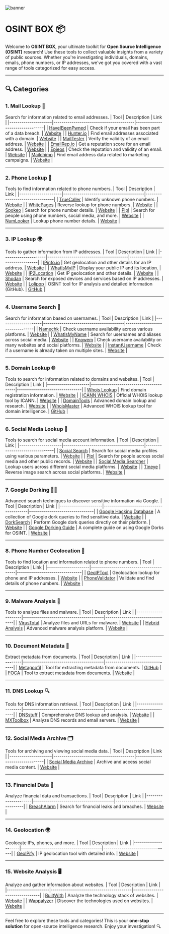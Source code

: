 ![banner](https://github.com/user-attachments/assets/fab0af3c-9bf5-4e3a-85d5-33b8d3df55c1)


# **OSINT BOX 📦**

Welcome to **OSINT BOX**, your ultimate toolkit for **Open Source Intelligence (OSINT)** research! Use these tools to collect valuable insights from a variety of public sources. Whether you're investigating individuals, domains, emails, phone numbers, or IP addresses, we've got you covered with a vast range of tools categorized for easy access.

---

## **🔍 Categories**

### 1. **Mail Lookup 📧**
Search for information related to email addresses.
| Tool               | Description                            | Link                           |
|---------------------|----------------------------------------|--------------------------------|
| [HaveIBeenPwned](https://haveibeenpwned.com)  | Check if your email has been part of a data breach. | [Website](https://haveibeenpwned.com) |
| [Hunter.io](https://hunter.io)  | Find email addresses associated with a domain. | [Website](https://hunter.io) |
| [MailTester](https://www.mailtester.com) | Verify the validity of an email address. | [Website](https://www.mailtester.com) |
| [EmailRep.io](https://emailrep.io)  | Get a reputation score for an email address. | [Website](https://emailrep.io) |
| [Epieos](https://www.epieos.com)  | Check the reputation and validity of an email. | [Website](https://www.epieos.com) |
| [Mailchimp](https://mailchimp.com) | Find email address data related to marketing campaigns. | [Website](https://mailchimp.com) |

---

### 2. **Phone Lookup 📱**
Tools to find information related to phone numbers.
| Tool               | Description                            | Link                           |
|---------------------|----------------------------------------|--------------------------------|
| [TrueCaller](https://www.truecaller.com) | Identify unknown phone numbers. | [Website](https://www.truecaller.com) |
| [WhitePages](https://www.whitepages.com)  | Reverse lookup for phone numbers. | [Website](https://www.whitepages.com) |
| [Spokeo](https://www.spokeo.com) | Search for phone number details. | [Website](https://www.spokeo.com) |
| [Pipl](https://pipl.com) | Search for people using phone numbers, social media, and more. | [Website](https://pipl.com) |
| [NumLooker](https://www.numlooker.com) | Lookup phone number details. | [Website](https://www.numlooker.com) |

---

### 3. **IP Lookup 🌍**
Tools to gather information from IP addresses.
| Tool               | Description                            | Link                           |
|---------------------|----------------------------------------|--------------------------------|
| [IPinfo.io](https://ipinfo.io)  | Get geolocation and other details for an IP address. | [Website](https://ipinfo.io) |
| [WhatIsMyIP](https://www.whatismyip.com) | Display your public IP and its location. | [Website](https://www.whatismyip.com) |
| [IP2Location](https://www.ip2location.com) | Get IP geolocation and other details. | [Website](https://www.ip2location.com) |
| [Shodan](https://www.shodan.io) | Search for exposed devices and services based on IP addresses. | [Website](https://www.shodan.io) |
| [Lolipop](https://github.com/malveillance-fr/Lolipop) | OSINT tool for IP analysis and detailed information (GitHub). | [GitHub](https://github.com/malveillance-fr/Lolipop) |

---

### 4. **Username Search 🔎**
Search for information based on usernames.
| Tool               | Description                            | Link                           |
|---------------------|----------------------------------------|--------------------------------|
| [Namechk](https://namechk.com) | Check username availability across various platforms. | [Website](https://namechk.com) |
| [WhatIsMyName](https://www.whatismyname.com) | Search for usernames and aliases across social media. | [Website](https://www.whatismyname.com) |
| [Knowem](https://knowem.com)  | Check username availability on many websites and social platforms. | [Website](https://knowem.com) |
| [InstantUsername](https://www.instantusername.com) | Check if a username is already taken on multiple sites. | [Website](https://www.instantusername.com) |

---

### 5. **Domain Lookup 🌐**
Tools to search for information related to domains and websites.
| Tool               | Description                            | Link                           |
|---------------------|----------------------------------------|--------------------------------|
| [Whois Lookup](https://whois.domaintools.com) | Find domain registration information. | [Website](https://whois.domaintools.com) |
| [ICANN WHOIS](https://lookup.icann.org)  | Official WHOIS lookup tool by ICANN. | [Website](https://lookup.icann.org) |
| [DomainTools](https://www.domaintools.com)  | Advanced domain lookup and research. | [Website](https://www.domaintools.com) |
| [WhoisMaster](https://github.com/malveillance-fr/WhoisMaster-Project) | Advanced WHOIS lookup tool for domain intelligence. | [GitHub](https://github.com/malveillance-fr/WhoisMaster-Project) |

---

### 6. **Social Media Lookup 📱**
Tools to search for social media account information.
| Tool               | Description                            | Link                           |
|---------------------|----------------------------------------|--------------------------------|
| [Social Search](https://www.social-searcher.com/social-search/) | Search for social media profiles using various parameters. | [Website](https://www.social-searcher.com/social-search/) |
| [Pipl](https://pipl.com) | Search for people across social media and other public records. | [Website](https://pipl.com) |
| [Social Media Searcher](https://www.socialmedia-search.com) | Lookup users across different social media platforms. | [Website](https://www.socialmedia-search.com) |
| [Tineye](https://www.tineye.com) | Reverse image search across social platforms. | [Website](https://www.tineye.com) |

---

### 7. **Google Dorking 🕵️‍♂️**
Advanced search techniques to discover sensitive information via Google.
| Tool               | Description                            | Link                           |
|---------------------|----------------------------------------|--------------------------------|
| [Google Hacking Database](https://www.exploit-db.com/google-hacking-database) | A collection of Google dork queries to find sensitive data. | [Website](https://www.exploit-db.com/google-hacking-database) |
| [DorkSearch](https://www.dorksearch.com) | Perform Google dork queries directly on their platform. | [Website](https://www.dorksearch.com) |
| [Google Dorking Guide](https://www.netwyman.com/google-dorking-guide) | A complete guide on using Google Dorks for OSINT. | [Website](https://www.netwyman.com/google-dorking-guide) |

---

### 8. **Phone Number Geolocation 📍**
Tools to find location and information related to phone numbers.
| Tool               | Description                            | Link                           |
|---------------------|----------------------------------------|--------------------------------|
| [GeoIPTool](https://geoiptool.com) | Geolocation lookup for phone and IP addresses. | [Website](https://geoiptool.com) |
| [PhoneValidator](https://www.phonevalidator.com) | Validate and find details of phone numbers. | [Website](https://www.phonevalidator.com) |

---

### 9. **Malware Analysis 🦠**
Tools to analyze files and malware.
| Tool               | Description                            | Link                           |
|---------------------|----------------------------------------|--------------------------------|
| [VirusTotal](https://www.virustotal.com) | Analyze files and URLs for malware. | [Website](https://www.virustotal.com) |
| [Hybrid Analysis](https://www.hybrid-analysis.com) | Advanced malware analysis platform. | [Website](https://www.hybrid-analysis.com) |

---

### 10. **Document Metadata 📝**
Extract metadata from documents.
| Tool               | Description                            | Link                           |
|---------------------|----------------------------------------|--------------------------------|
| [Metagoofil](https://github.com/laramies/metagoofil) | Tool for extracting metadata from documents. | [GitHub](https://github.com/laramies/metagoofil) |
| [FOCA](https://www.informatica64.com/foca) | Tool to extract metadata from documents. | [Website](https://www.informatica64.com/foca) |

---

### 11. **DNS Lookup 🔍**
Tools for DNS information retrieval.
| Tool               | Description                            | Link                           |
|---------------------|----------------------------------------|--------------------------------|
| [DNSstuff](https://www.dnsstuff.com) | Comprehensive DNS lookup and analysis. | [Website](https://www.dnsstuff.com) |
| [MXToolbox](https://mxtoolbox.com) | Analyze DNS records and email servers. | [Website](https://mxtoolbox.com) |

---

### 12. **Social Media Archive 🗂️**
Tools for archiving and viewing social media data.
| Tool               | Description                            | Link                           |
|---------------------|----------------------------------------|--------------------------------|
| [Social Media Archive](https://archive.org/) | Archive and access social media content. | [Website](https://archive.org/) |

---

### 13. **Financial Data 🏦**
Analyze financial data and transactions.
| Tool               | Description                            | Link                           |
|---------------------|----------------------------------------|--------------------------------|
| [BreachAlarm](https://breachalarm.com) | Search for financial leaks and breaches. | [Website](https://breachalarm.com) |

---

### 14. **Geolocation 🌍**
Geolocate IPs, phones, and more.
| Tool               | Description                            | Link                           |
|---------------------|----------------------------------------|--------------------------------|
| [GeoIPify](https://geoipify.whoisxmlapi.com) | IP geolocation tool with detailed info. | [Website](https://geoipify.whoisxmlapi.com) |

---

### 15. **Website Analysis 🖥️**
Analyze and gather information about websites.
| Tool               | Description                            | Link                           |
|---------------------|----------------------------------------|--------------------------------|
| [BuiltWith](https://builtwith.com) | Analyze the technology stack of websites. | [Website](https://builtwith.com) |
| [Wappalyzer](https://www.wappalyzer.com) | Discover the technologies used on websites. | [Website](https://www.wappalyzer.com) |

---

Feel free to explore these tools and categories! This is your **one-stop solution** for open-source intelligence research. Enjoy your investigation! 🔍



